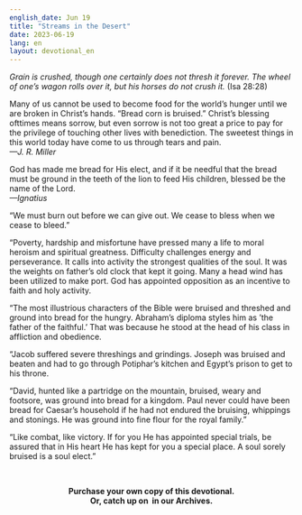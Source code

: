 ```yaml
---
english_date: Jun 19
title: "Streams in the Desert"
date: 2023-06-19
lang: en
layout: devotional_en
---
```





<p><em>Grain is crushed, though one certainly does not thresh it forever. The wheel of one’s wagon rolls over it, but his horses do not crush it.</em> (Isa 28:28)

</p>

<p>Many of us cannot be used to become food for the world’s hunger until we are broken in Christ’s hands. “Bread corn is bruised.” Christ’s blessing ofttimes means sorrow, but even sorrow is not too great a price to pay for the privilege of touching other lives with benediction. The sweetest things in this world today have come to us through tears and pain.<br/> <em>—J. R. Miller</em>

</p>

<p>God has made me bread for His elect, and if it be needful that the bread must be ground in the teeth of the lion to feed His children, blessed be the name of the Lord.<br/> <em>—Ignatius</em>

</p>

<p>“We must burn out before we can give out. We cease to bless when we cease to bleed.”

</p>

<p>“Poverty, hardship and misfortune have pressed many a life to moral heroism and spiritual greatness. Difficulty challenges energy and perseverance. It calls into activity the strongest qualities of the soul. It was the weights on father’s old clock that kept it going. Many a head wind has been utilized to make port. God has appointed opposition as an incentive to faith and holy activity.

</p>

<p>“The most illustrious characters of the Bible were bruised and threshed and ground into bread for the hungry. Abraham’s diploma styles him as ’the father of the faithful.’ That was because he stood at the head of his class in affliction and obedience.

</p>

<p>“Jacob suffered severe threshings and grindings. Joseph was bruised and beaten and had to go through Potiphar’s kitchen and Egypt’s prison to get to his throne.

</p>

<p>“David, hunted like a partridge on the mountain, bruised, weary and footsore, was ground into bread for a kingdom. Paul never could have been bread for Caesar’s household if he had not endured the bruising, whippings and stonings. He was ground into fine flour for the royal family.”

</p>

<p>“Like combat, like victory. If for you He has appointed special trials, be assured that in His heart He has kept for you a special place. A soul sorely bruised is a soul elect.”

</p>

<p><br/> 

</p>

<p align="center"><strong>Purchase your own copy</strong><strong> of this devotional.<br/> Or, catch up on </strong><strong> in our Archives.<br/> </strong></p>
